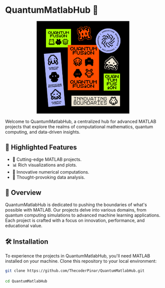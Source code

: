 # QuantumMatlabHub 🚀

<p align="center">
  <img src="Quantum.png" alt="QuantumMatlabHub Logo" width="300" height="300">
</p>

Welcome to QuantumMatlabHub, a centralized hub for advanced MATLAB projects that explore the realms of computational mathematics, quantum computing, and data-driven insights.

## 🌟 Highlighted Features

- 🚀 Cutting-edge MATLAB projects.
- 📊 Rich visualizations and plots.
- 🤖 Innovative numerical computations.
- 🧠 Thought-provoking data analysis.

## 🚀 Overview

QuantumMatlabHub is dedicated to pushing the boundaries of what's possible with MATLAB. Our projects delve into various domains, from quantum computing simulations to advanced machine learning applications. Each project is crafted with a focus on innovation, performance, and educational value.

## 🛠️ Installation

To experience the projects in QuantumMatlabHub, you'll need MATLAB installed on your machine. Clone this repository to your local environment:

```bash
git clone https://github.com/ThecoderPinar/QuantumMatlabHub.git

cd QuantumMatlabHub

